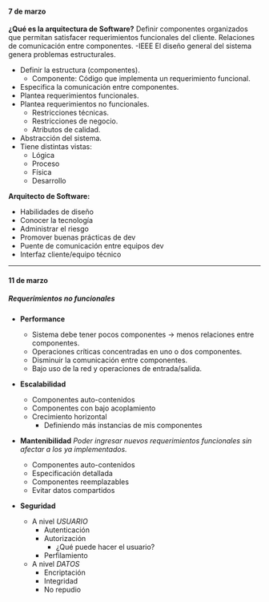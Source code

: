 #### 7 de marzo

**¿Qué es la arquitectura de Software?**
Definir componentes organizados que permitan satisfacer requerimientos funcionales del cliente. Relaciones de comunicación entre componentes. -IEEE
El diseño general del sistema genera problemas estructurales. 
- Definir la estructura (componentes).
	- Componente: Código que implementa un requerimiento funcional.
- Especifica la comunicación entre componentes.
- Plantea requerimientos funcionales.
- Plantea requerimientos no funcionales.
	- Restricciones técnicas.
	- Restricciones de negocio.
	- Atributos de calidad.
- Abstracción del sistema.
- Tiene distintas vistas:
	- Lógica
	- Proceso
	- Física
	- Desarrollo

**Arquitecto de Software:**
- Habilidades de diseño
- Conocer la tecnología
- Administrar el riesgo
- Promover buenas prácticas de dev
- Puente de comunicación entre equipos dev
- Interfaz cliente/equipo técnico
***
#### 11 de marzo
##### Requerimientos no funcionales

- **Performance** 
	- Sistema debe tener pocos componentes -> menos relaciones entre componentes.
	- Operaciones críticas concentradas en uno o dos componentes.
	- Disminuir la comunicación entre componentes.
	- Bajo uso de la red y operaciones de entrada/salida.

-  **Escalabilidad**
	- Componentes auto-contenidos
	- Componentes con bajo acoplamiento
	- Crecimiento horizontal
		- Definiendo más instancias de mis componentes
-  **Mantenibilidad**
	*Poder ingresar nuevos requerimientos funcionales sin afectar a los ya implementados.*
	- Componentes auto-contenidos
	- Especificación detallada
	- Componentes reemplazables
	- Evitar datos compartidos
- **Seguridad**
	- A nivel *USUARIO*
		- Autenticación
		- Autorización
			- ¿Qué puede hacer el usuario?
		- Perfilamiento
	- A nivel *DATOS*
		- Encriptación
		- Integridad
		- No repudio
